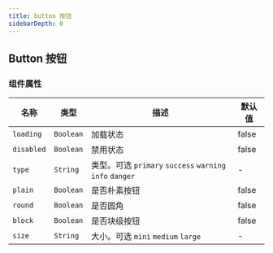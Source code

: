 ```yaml
---
title: button 按钮
sidebarDepth: 0
---
```


## Button 按钮

<ClientOnly>
  <doc-button/>
</ClientOnly>

### 组件属性

| 名称       | 类型      | 描述                                                |  默认值|
| ---------- | --------- | --------------------------------------------------|-------|  
| `loading`  | `Boolean` | 加载状态                                            | false| 
| `disabled` | `Boolean` | 禁用状态                                            | false| 
| `type`     | `String`  | 类型。可选 `primary` `success` `warning` `info` `danger` |   -     |
| `plain`    | `Boolean` | 是否朴素按钮                                        |  false   |
| `round`    | `Boolean` | 是否圆角                                            |   false |
| `block`    | `Boolean` | 是否块级按钮                                        |    false |
| `size`    | `String` | 大小。可选 `mini` `medium` `large`                                    |    - |
